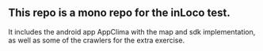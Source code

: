 ## This repo is a mono repo for the inLoco test.
It includes the android app AppClima with the map and sdk implementation, as well as some of the crawlers for the extra exercise.

